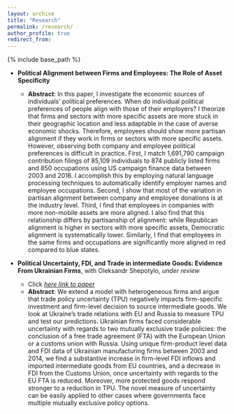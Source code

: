 ```yaml
---
layout: archive
title: "Research"
permalink: /research/
author_profile: true
redirect_from:
---
```


{% include base_path %}

* **Political Alignment between Firms and Employees: The Role of Asset Specificity**
  * **Abstract**: In this paper, I investigate the economic sources of individuals’ political
preferences. When do individual political preferences of people
align with those of their employers? I theorize that firms and sectors with more specific
assets are more stuck in their geographic location and less adaptable in the case of
averse economic shocks. Therefore, employees should show more partisan alignment
if they work in firms or sectors with more specific assets. However, observing both
company and employee political preferences is difficult in practice.
First, I match 1,691,790 campaign contribution filings of 85,109 individuals to 874
publicly listed firms and 850 occupations using US campaign finance data between
2003 and 2016. I accomplish this by employing natural language processing techniques
to automatically identify employer names and employee occupations. Second,
I show that most of the variation in partisan alignment between company
and employee donations is at the industry level. Third, I find that employees in companies with more non-mobile assets are more
aligned. I also find that this relationship
differs by partisanship of alignment: while Republican alignment is higher in sectors
with more specific assets, Democratic alignment is systematically lower. Similarly, I
find that employees in the same firms and occupations are significantly more aligned
in red compared to blue states.


* **Political Uncertainty, FDI, and Trade in intermediate Goods: Evidence From Ukrainian Firms**, with Oleksandr Shepotylo, _under review_
  * Click _<span style=“color:blue;”>[here link to paper](https://papers.ssrn.com/sol3/papers.cfm?abstract_id=2983695)_</span>
  * **Abstract**: We extend a model with heterogeneous firms and argue that trade policy uncertainty (TPU) 
  negatively impacts firm-specific investment and firm-level decision to source intermediate goods. 
  We look at Ukraine’s trade relations with EU and Russia to measure
  TPU and test our predictions. Ukrainian firms faced considerable uncertainty
  with regards to two mutually exclusive trade policies: the conclusion of a free trade
  agreement (FTA) with the European Union or a customs union with Russia. Using
  unique firm-product level data and FDI data of Ukrainian manufacturing firms between
  2003 and 2014, we find a substantive increase in firm-level FDI inflows and
  imported intermediate goods from EU countries, and a decrease in FDI from the Customs
  Union, once uncertainty with regards to the EU FTA is reduced. Moreover,
  more protected goods respond stronger to a reduction in TPU. The novel measure
  of uncertainty can be easily applied to other cases where governments face multiple
  mutually exclusive policy options.
 
 
 
